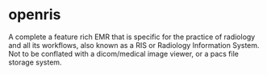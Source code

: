 # openris
A complete a feature rich EMR that is specific for the practice of radiology and all its workflows, also known as a RIS or Radiology Information System. Not to be conflated with a dicom/medical image viewer, or a pacs file storage system.
